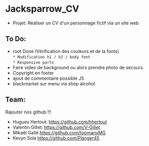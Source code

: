 # Jacksparrow_CV

- Projet: Réaliser un CV d'un personnage fictif via un site web

## To Do:

* root Done (Vérification des couleurs et de la fonts)  
    `* Modification h1 / h2 / body font`  
    `* Responsive parts`
* Faire video de background ou alors prendre photo de secours.
* Copyright en footer
* ajout de commentaire possible JS
* blackmarket sur menu via shop alcohol

## Team:

Rajouter nos github !!!
- Hugues Hertout:
https://github.com/hhertout
- Valentin Gillet:
https://github.com/V-Gillet
- Mikaël Gallé
https://github.com/toomanyMG
- Kevyn Sola
https://github.com/Planger45
